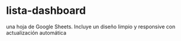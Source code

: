 # lista-dashboard
una hoja de Google Sheets. Incluye un diseño limpio y responsive con actualización automática 
